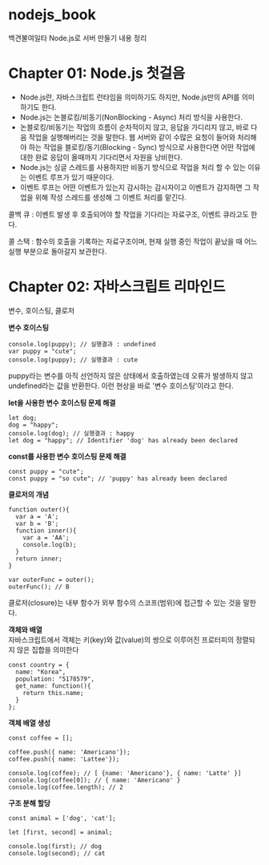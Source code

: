 # nodejs_book
백견불여일타 Node.js로 서버 만들기 내용 정리

# Chapter 01: Node.js 첫걸음
- Node.js란, 자바스크립트 런타임을 의미하기도 하지만, Node.js만의 API를 의미하기도 한다.
- Node.js는 논블로킹/비동기(NonBlocking - Async) 처리 방식을 사용한다.
- 논블로킹/비동기는 작업의 흐름이 순차적이지 않고, 응답을 가디리지 않고, 바로 다음 작업을 실행해버리는 것을 말한다. 웹 서버와 같이 수많은 요청이 들어와 처리해야 하는 작업을 블로킹/동기(Blocking - Sync) 방식으로 사용한다면 어떤 작업에 대한 완료 응답이 올때까지 기다리면서 자원을 낭비한다.
- Node.js는 싱글 스레드를 사용하지만 비동기 방식으로 작업을 처리 할 수 있는 이유는 이벤트 루프가 있기 때문이다.
- 이벤트 루프는 어떤 이벤트가 있는지 감시하는 감시자이고 이벤트가 감지하면 그 작업을 위해 작성 스레드를 생성해 그 이벤트 처리를 맡긴다.

콜백 큐 : 이벤트 발생 후 호출되어야 할 작업을 기다리는 자료구조, 이벤트 큐라고도 한다.

콜 스택 : 함수의 호출을 기록하는 자료구조이며, 현재 실행 중인 작업이 끝났을 때 어느 실행 부분으로 돌아갈지 보관한다.

# Chapter 02: 자바스크립트 리마인드
변수, 호이스팅, 클로저

<b>변수 호이스팅</b>
```
console.log(puppy); // 실행결과 : undefined
var puppy = "cute";
console.log(puppy); // 실행결과 : cute
```
puppy라는 변수를 아직 선언하지 않은 상태에서 호출하였는데 오류가 발생하지 않고 undefined라는 값을 반환한다. 이런 현상을 바로 '변수 호이스팅'이라고 한다. 

<b>let을 사용한 변수 호이스팅 문제 해결</b>
```
let dog;
dog = "happy";
console.log(dog); // 실행결과 : happy
let dog = "happy"; // Identifier 'dog' has already been declared
```

<b>const를 사용한 변수 호이스팅 문제 해결</b>
```
const puppy = "cute";
const puppy = "so cute"; // 'puppy' has already been declared
```

<b>클로저의 개념</b>
```
function outer(){
  var a = 'A';
  var b = 'B';
  function inner(){
    var a = 'AA';
    console.log(b);
  }
  return inner;
}

var outerFunc = outer();
outerFunc(); // B
```
클로저(closure)는 내부 함수가 외부 함수의 스코프(범위)에 접근할 수 있는 것을 말한다.


<b>객체와 배열</b><br>
자바스크립트에서 객체는 키(key)와 값(value)의 쌍으로 이루어진 프로터피의 정렬되지 않은 집합을 의미한다
```
const country = {
  name: "Korea",
  population: "5178579",
  get_name: function(){
    return this.name;
  }
};
```

<b>객체 배열 생성</b><br>
```
const coffee = [];

coffee.push({ name: 'Americano'});
coffee.push({ name: 'Lattee'});

console.log(coffee); // [ {name: 'Americano'}, { name: 'Latte' }]
console.log(coffee[0]); // { name: 'Americano' }
console.log(coffee.length); // 2
```

<b>구조 분해 할당</b><br>
```
const animal = ['dog', 'cat'];

let [first, second] = animal;

console.log(first); // dog
console.log(second); // cat
```
